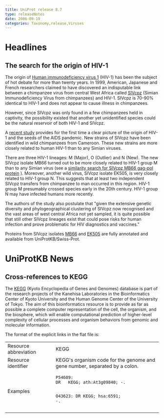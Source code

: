 ```yaml
---
title: UniProt release 8.7
type: releaseNotes
date: 2006-09-19
categories: Taxonomy,release,Viruses
---
```


# Headlines

## The search for the origin of HIV-1

The origin of [Human immunodeficiency virus 1](https://www.uniprot.org/taxonomy/11676) (HIV-1) has been the subject of hot debate for more than twenty years. In 1999, American, Japanese and French researchers claimed to have discovered an indisputable link between a chimpanzee virus from central West Africa called [SIVcpz](https://www.uniprot.org/taxonomy/388910) (Simian Immunodeficiency Virus from chimpanzees) and HIV-1. SIVcpz is 70-90% identical to HIV-1 and does not appear to cause illness in chimpanzees.

However, since SIVcpz was only found in a few chimpanzees held in captivity, the possibility existed that another yet unidentified species could be the natural reservoir of both HIV-1 and SIVcpz.

A [recent study](http://dx.doi.org/10.1126/science.1126531) provides for the first time a clear picture of the origin of HIV-1 and the seeds of the AIDS pandemic. New strains of SIVcpz have been identified in wild chimpanzees from Cameroon. These new strains are more closely related to human HIV-1 than to any Simian viruses.

There are three HIV-1 lineages: M (Major), O (Outlier) and N (New). The new SIVcpz isolate MB66 turned out to be more closely related to HIV-1 group M than to any Simian virus (see a [similarity search for SIVcpz MB66 gag-pol protein](https://www.uniprot.org/blast/?query=Q1A267) ). Moreover, another wild virus, SIVcpz isolate EK505, is very closely related to HIV-1 group N. This suggests that at least two independent SIVcpz transfers from chimpanzee to man occurred in this region. HIV-1 group M presumably crossed species early in the 20th century. HIV-1 group N may have infected humans more recently.

The authors of the study also postulate that "given the extensive genetic diversity and phylogeographical clustering of SIVcpz now recognised and the vast areas of west central Africa not yet sampled, it is quite possible that still other SIVcpz lineages exist that could pose risks for human infection and prove problematic for HIV diagnostics and vaccines."

Proteins from SIVcpz isolates [MB66](https://www.uniprot.org/taxonomy/388911) and [EK505](https://www.uniprot.org/taxonomy/388912) are fully annotated and available from UniProtKB/Swiss-Prot.

  

# UniProtKB News

## Cross-references to KEGG

The [KEGG](http://www.genome.jp/kegg/) (Kyoto Encyclopedia of Genes and Genomes) database is part of the research projects of the Kanehisa Laboratories in the Bioinformatics Center of Kyoto University and the Human Genome Center of the University of Tokyo. The aim of this bioinformatics resource is to provide as far as possible a complete computer representation of the cell, the organism, and the biosphere, which will enable computational prediction of higher-level complexity of cellular processes and organism behaviors from genomic and molecular information.

The format of the explicit links in the flat file is:

<table><colgroup><col style="width: 31%" /><col style="width: 68%" /></colgroup><tbody><tr class="odd"><td>Resource abbreviation</td><td>KEGG</td></tr><tr class="even"><td>Resource identifier</td><td>KEGG's organism code for the genome and gene number, separated by a colon.</td></tr><tr class="odd"><td>Examples</td><td><pre><code>P54609:
DR   KEGG; ath:At3g09840; -.

O43623:
DR   KEGG; hsa:6591; -.</code></pre></td></tr></tbody></table>
